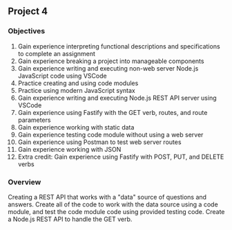 ## Project 4

### Objectives

1. Gain experience interpreting functional descriptions and specifications to complete an assignment
2. Gain experience breaking a project into manageable components
3. Gain experience writing and executing non-web server Node.js JavaScript code using VSCode
4. Practice creating and using code modules
5. Practice using modern JavaScript syntax
6. Gain experience writing and executing Node.js REST API server using VSCode
7. Gain experience using Fastify with the GET verb, routes, and route parameters
8. Gain experience working with static data
9. Gain experience testing code module without using a web server
10. Gain experience using Postman to test web server routes
11. Gain experience working with JSON
12. Extra credit: Gain experience using Fastify with POST, PUT, and DELETE verbs

### Overview

Creating a REST API that works with a "data" source of questions and answers. Create all of the code to work with the data source using a code module, and test the code module code using provided testing code. Create a Node.js REST API to handle the GET verb. 
